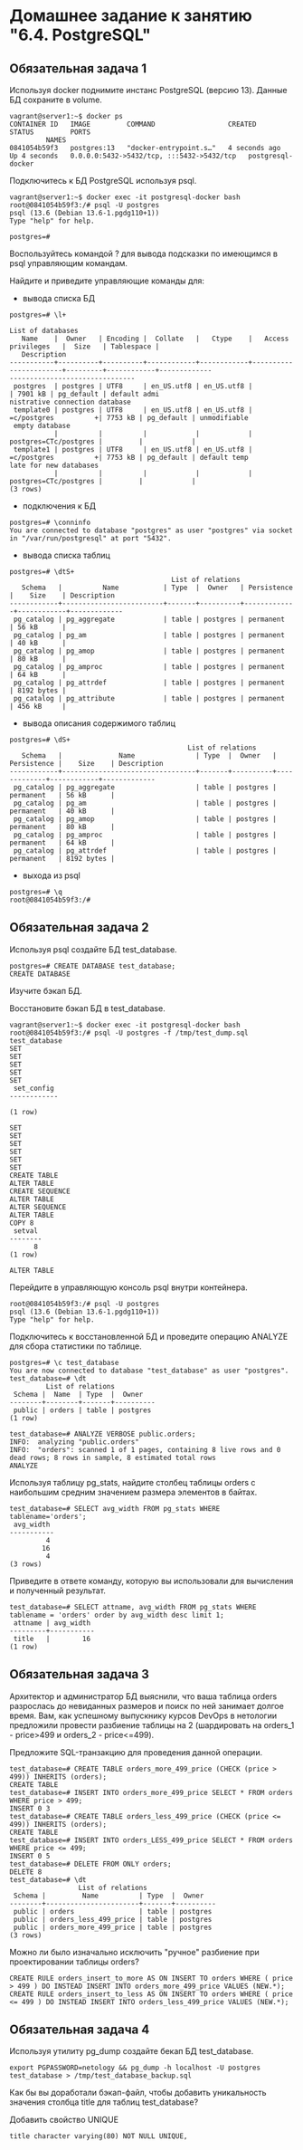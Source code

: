 # Домашнее задание к занятию "6.4. PostgreSQL"


## Обязательная задача 1

Используя docker поднимите инстанс PostgreSQL (версию 13). Данные БД сохраните в volume.

```
vagrant@server1:~$ docker ps
CONTAINER ID   IMAGE         COMMAND                  CREATED         STATUS         PORTS
         NAMES
0841054b59f3   postgres:13   "docker-entrypoint.s…"   4 seconds ago   Up 4 seconds   0.0.0.0:5432->5432/tcp, :::5432->5432/tcp   postgresql-docker
```

Подключитесь к БД PostgreSQL используя psql.

```
vagrant@server1:~$ docker exec -it postgresql-docker bash
root@0841054b59f3:/# psql -U postgres
psql (13.6 (Debian 13.6-1.pgdg110+1))
Type "help" for help.

postgres=#
```

Воспользуйтесь командой \? для вывода подсказки по имеющимся в psql управляющим командам.

Найдите и приведите управляющие команды для:

 - вывода списка БД
```
postgres=# \l+
                                                                   List of databases
   Name    |  Owner   | Encoding |  Collate   |   Ctype    |   Access privileges   |  Size   | Tablespace |
   Description
-----------+----------+----------+------------+------------+-----------------------+---------+------------+-------------
-------------------------------
 postgres  | postgres | UTF8     | en_US.utf8 | en_US.utf8 |                       | 7901 kB | pg_default | default admi
nistrative connection database
 template0 | postgres | UTF8     | en_US.utf8 | en_US.utf8 | =c/postgres          +| 7753 kB | pg_default | unmodifiable
 empty database
           |          |          |            |            | postgres=CTc/postgres |         |            |
 template1 | postgres | UTF8     | en_US.utf8 | en_US.utf8 | =c/postgres          +| 7753 kB | pg_default | default temp
late for new databases
           |          |          |            |            | postgres=CTc/postgres |         |            |
(3 rows)
```
 - подключения к БД
```
postgres=# \conninfo
You are connected to database "postgres" as user "postgres" via socket in "/var/run/postgresql" at port "5432".
```
 - вывода списка таблиц
```
postgres=# \dtS+
                                        List of relations
   Schema   |          Name           | Type  |  Owner   | Persistence |    Size    | Description
------------+-------------------------+-------+----------+-------------+------------+-------------
 pg_catalog | pg_aggregate            | table | postgres | permanent   | 56 kB      |
 pg_catalog | pg_am                   | table | postgres | permanent   | 40 kB      |
 pg_catalog | pg_amop                 | table | postgres | permanent   | 80 kB      |
 pg_catalog | pg_amproc               | table | postgres | permanent   | 64 kB      |
 pg_catalog | pg_attrdef              | table | postgres | permanent   | 8192 bytes |
 pg_catalog | pg_attribute            | table | postgres | permanent   | 456 kB     |
```
 - вывода описания содержимого таблиц
```
postgres=# \dS+
                                            List of relations
   Schema   |              Name               | Type  |  Owner   | Persistence |    Size    | Description
------------+---------------------------------+-------+----------+-------------+------------+-------------
 pg_catalog | pg_aggregate                    | table | postgres | permanent   | 56 kB      |
 pg_catalog | pg_am                           | table | postgres | permanent   | 40 kB      |
 pg_catalog | pg_amop                         | table | postgres | permanent   | 80 kB      |
 pg_catalog | pg_amproc                       | table | postgres | permanent   | 64 kB      |
 pg_catalog | pg_attrdef                      | table | postgres | permanent   | 8192 bytes |
```
 - выхода из psql
```
postgres=# \q
root@0841054b59f3:/#
```

## Обязательная задача 2

Используя psql создайте БД test_database.

```
postgres=# CREATE DATABASE test_database;
CREATE DATABASE
```

Изучите бэкап БД.

Восстановите бэкап БД в test_database.
```
vagrant@server1:~$ docker exec -it postgresql-docker bash
root@0841054b59f3:/# psql -U postgres -f /tmp/test_dump.sql  test_database
SET
SET
SET
SET
SET
 set_config
------------

(1 row)

SET
SET
SET
SET
SET
SET
CREATE TABLE
ALTER TABLE
CREATE SEQUENCE
ALTER TABLE
ALTER SEQUENCE
ALTER TABLE
COPY 8
 setval
--------
      8
(1 row)

ALTER TABLE
```

Перейдите в управляющую консоль psql внутри контейнера.
```
root@0841054b59f3:/# psql -U postgres
psql (13.6 (Debian 13.6-1.pgdg110+1))
Type "help" for help.
```

Подключитесь к восстановленной БД и проведите операцию ANALYZE для сбора статистики по таблице.
```
postgres=# \c test_database
You are now connected to database "test_database" as user "postgres".
test_database=# \dt
         List of relations
 Schema |  Name  | Type  |  Owner
--------+--------+-------+----------
 public | orders | table | postgres
(1 row)

test_database=# ANALYZE VERBOSE public.orders;
INFO:  analyzing "public.orders"
INFO:  "orders": scanned 1 of 1 pages, containing 8 live rows and 0 dead rows; 8 rows in sample, 8 estimated total rows
ANALYZE
```

Используя таблицу pg_stats, найдите столбец таблицы orders с наибольшим средним значением размера элементов в байтах.
```
test_database=# SELECT avg_width FROM pg_stats WHERE tablename='orders';
 avg_width
-----------
         4
        16
         4
(3 rows)
```

Приведите в ответе команду, которую вы использовали для вычисления и полученный результат.

```
test_database=# SELECT attname, avg_width FROM pg_stats WHERE tablename = 'orders' order by avg_width desc limit 1;
 attname | avg_width
---------+-----------
 title   |        16
(1 row)
```

## Обязательная задача 3

Архитектор и администратор БД выяснили, что ваша таблица orders разрослась до невиданных размеров и поиск по ней занимает долгое время. Вам, как успешному выпускнику курсов DevOps в нетологии предложили провести разбиение таблицы на 2 (шардировать на orders_1 - price>499 и orders_2 - price<=499).

Предложите SQL-транзакцию для проведения данной операции.

```
test_database=# CREATE TABLE orders_more_499_price (CHECK (price > 499)) INHERITS (orders);
CREATE TABLE
test_database=# INSERT INTO orders_more_499_price SELECT * FROM orders WHERE price > 499;
INSERT 0 3
test_database=# CREATE TABLE orders_less_499_price (CHECK (price <= 499)) INHERITS (orders);
CREATE TABLE
test_database=# INSERT INTO orders_LESS_499_price SELECT * FROM orders WHERE price <= 499;
INSERT 0 5
test_database=# DELETE FROM ONLY orders;
DELETE 8
test_database=# \dt
                 List of relations
 Schema |         Name          | Type  |  Owner
--------+-----------------------+-------+----------
 public | orders                | table | postgres
 public | orders_less_499_price | table | postgres
 public | orders_more_499_price | table | postgres
(3 rows)
```

Можно ли было изначально исключить "ручное" разбиение при проектировании таблицы orders?

```
CREATE RULE orders_insert_to_more AS ON INSERT TO orders WHERE ( price > 499 ) DO INSTEAD INSERT INTO orders_more_499_price VALUES (NEW.*);
CREATE RULE orders_insert_to_less AS ON INSERT TO orders WHERE ( price <= 499 ) DO INSTEAD INSERT INTO orders_less_499_price VALUES (NEW.*);
```

## Обязательная задача 4

Используя утилиту pg_dump создайте бекап БД test_database.

```
export PGPASSWORD=netology && pg_dump -h localhost -U postgres test_database > /tmp/test_database_backup.sql
```

Как бы вы доработали бэкап-файл, чтобы добавить уникальность значения столбца title для таблиц test_database?

Добавить свойство UNIQUE

```
title character varying(80) NOT NULL UNIQUE,
```